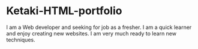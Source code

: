 # Ketaki-HTML-portfolio
I am a Web developer and seeking for job as a fresher. I am a quick learner and enjoy creating new websites. I am very much ready to learn new techniques.

